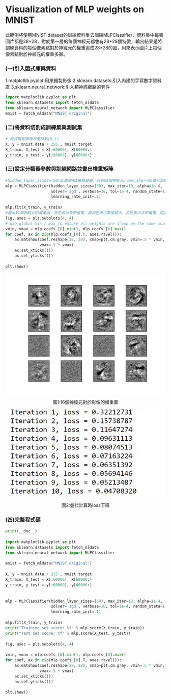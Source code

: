 
# Visualization of MLP weights on MNIST


此範例將使用MNIST dataset的訓練資料集去訓練MLPClassifier，資料集中每張圖片都是28\*28，對於第一層的每個神經元都會有28\*28個特徵，輸出結果是將訓練資料的每個像素點對於神經元的權重畫成28*28的圖，用來表示圖片上每個像素點對於神經元的權重多寡。
### (一)引入函式庫與資料
1.matplotlib.pyplot:用來繪製影像
2.sklearn.datasets:引入內建的手寫數字資料庫
3.sklearn.neural_network:引入類神經網路的套件
```python
import matplotlib.pyplot as plt
from sklearn.datasets import fetch_mldata
from sklearn.neural_network import MLPClassifier
mnist = fetch_mldata("MNIST original")
```
### (二)將資料切割成訓練集與測試集
```python
# 將灰階影像降尺度降到[0,1]
X, y = mnist.data / 255., mnist.target
X_train, X_test = X[:60000], X[60000:]
y_train, y_test = y[:60000], y[60000:]
```
### (三)設定分類器參數與訓練網路並畫出權重矩陣

```python
#hidden_layer_sizes=(50)此處使用1層隱藏層，只有50個神經元，max_iter=10疊代訓練10次
mlp = MLPClassifier(hidden_layer_sizes=(50), max_iter=10, alpha=1e-4,
                    solver='sgd', verbose=10, tol=1e-4, random_state=1,
                    learning_rate_init=.1)

mlp.fit(X_train, y_train)
#畫出16個神經元的權重圖，黑色表示負的權重，越深色表示數值越大，白色表示正的權重，越淺色表示數值越大
fig, axes = plt.subplots(4, 4)
# use global min / max to ensure all weights are shown on the same scale
vmin, vmax = mlp.coefs_[0].min(), mlp.coefs_[0].max()
for coef, ax in zip(mlp.coefs_[0].T, axes.ravel()):
    ax.matshow(coef.reshape(28, 28), cmap=plt.cm.gray, vmin=.5 * vmin,
               vmax=.5 * vmax)
    ax.set_xticks(())
    ax.set_yticks(())

plt.show()
```
![](images/weight_matrix_28_28.png)
<center>圖1:16個神經元對於影像的權重圖</center>

![](images/MLP_visualization_loss.png)
<center>圖2:疊代計算時loss下降</center>


### (四)完整程式碼
```python
print(__doc__)

import matplotlib.pyplot as plt
from sklearn.datasets import fetch_mldata
from sklearn.neural_network import MLPClassifier

mnist = fetch_mldata("MNIST original")

X, y = mnist.data / 255., mnist.target
X_train, X_test = X[:60000], X[60000:]
y_train, y_test = y[:60000], y[60000:]


mlp = MLPClassifier(hidden_layer_sizes=(50), max_iter=10, alpha=1e-4,
                    solver='sgd', verbose=10, tol=1e-4, random_state=1,
                    learning_rate_init=.1)

mlp.fit(X_train, y_train)
print("Training set score: %f" % mlp.score(X_train, y_train))
print("Test set score: %f" % mlp.score(X_test, y_test))

fig, axes = plt.subplots(4, 4)

vmin, vmax = mlp.coefs_[0].min(), mlp.coefs_[0].max()
for coef, ax in zip(mlp.coefs_[0].T, axes.ravel()):
    ax.matshow(coef.reshape(28, 28), cmap=plt.cm.gray, vmin=.5 * vmin,
               vmax=.5 * vmax)
    ax.set_xticks(())
    ax.set_yticks(())

plt.show()
```

